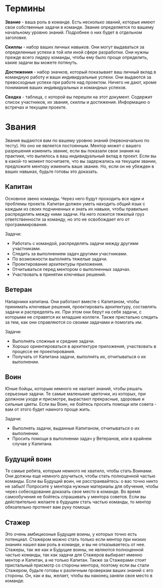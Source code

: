 # Термины

**Звание** - ваша роль в команде. Есть несколько званий, которые имеют свои собственные задачи в команде. Звание определяется по вашему начальному уровню знаний. Подробнее о них будет в отдельном заголовке.

**Скиллы** - набор ваших личных навыков. Они могут выдаваться за определенные успехи в той или иной сфере разработки. Они нужны прежде всего лидеру команды, чтобы ему было проще определить, какие задачи вы можете потянуть.

**Достижения** - набор значков, который показывает ваш личный вклад в командную работу и ваши индивидуальные успехи. Они выдаются за превосходные успехи при работе над проектом. Ничего не дают, кроме понимания ваших индивидуальных и командных успехов.

**Сводка** - таблица, с которой вы перешли на этот документ. Содержит список участников, их звания, скиллы и достижения. Информацию о встречах и текущем проекте.

# Звания

Звания выдаются вам по вашему уровню знаний (первоначально по тесту). Но оно не является постоянным. Ментор может с вашего разрешения изменить звание, если вы показали свои знания на практике, что вылилось в ваш индивидуальный вклад в проект. Если вы в какой-то момент посчитаете, что вы задержались на текущем звании, предложите ментору изменить ваше звание. Но, если он не убежден в ваших навыках, будьте готовы это доказать.

## Капитан

Основное звено команды. Через него будут проходить все идеи и проблемы проекта. Капитан должен уметь находить общий язык с каждым из своих подчиненных и знать их навыки, чтобы правильно распределять между ними задачи. На него ложится тяжелый груз ответственности за команду, но это не освобождает его от программирования.

Задачи:

- Работать с командой, распределять задачи между другими участниками.
- Следить за выполнением задач другими участниками.
- По возможности выполнять тяжелые задачи.
- Проектирование архитектуры приложения.
- Отчитываться перед ментором о выполненных задачах.
- Участвовать в принятии ключевых решений.

## Ветеран

Напарники капитана. Они работают вместе с Капитаном, чтобы принимать ключевые решения, проектировать архитектуру, составлять задачи и распределять их. При этом они берут на себя задачи, с которыми не справятся их младшие коллеги. Также пристально следить за тем, как они справляются со своими задачами и помогать им.

Задачи:

- Выполнять сложные и средние задачи.
- Хорошо ориентироваться в архитектуре приложения, участвовать в процессе ее проектирования.
- Получать от Капитана задачи, выполнять их, отчитываться о их выполнении.

## Воин

Юные бойцы, которым немного не хватает знаний, чтобы решать серьезные задачи. Те самые маленькие цветочки, из которых, при должном уходе и присмотре, вырастают прекрасные, здоровые и сильные цветы. Если вы Воин, не бойтесь просить помощи или совета - вам от этого будет намного проще жить.

Задачи:

- Выполнять задачи, выданные Капитаном, отчитываться о их выполнении.
- Просить помощи в выполнении задач у Ветеранов, или в крайнем случае у Капитана.

## Будущий воин

Те самые ребята, которым немного не хватило, чтобы стать Воинами. Они должны еще немного доучиться, чтобы стать полноценной частью команды. Если вы Будущий воин, не расстраивайтесь: о вас точно никто не забыл! Попросите у ментора нужные материалы для обучения, чтобы через собеседование доказать свое место в команде. Во время самообучения не бойтесь спрашивать у ментора советов. Если вы действительно желаете в будущем стать частью команды, то ментор обязательно протянет вам руку помощи.

## Стажер

Это очень амбициозные Будущие воины, у которых точно есть потенциал. Стажером можно стать только если ментор при низких знаниях нашел вам роль в команде, и вы не отказываетесь от нее. Стажеры, так же как и Будущие воины, не являются полноценной частью команды, так как задачи для Стажеров выбирает именно ментор и Капитан, а не только Капитан. Также за Стажерами стоит пристальный присмотр со стороны ментора, поэтому если вы стали Стажером, будьте готовы к различным проверкам ваших знаний с его стороны. Он, как и вы, желает, чтобы вы наконец заняли свое место в команде.